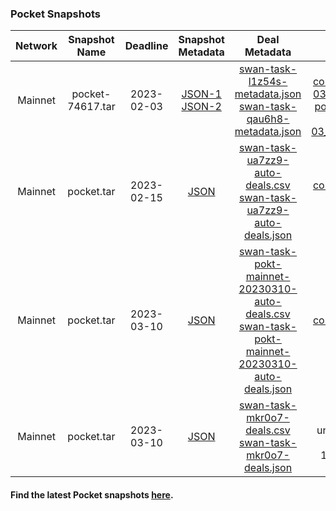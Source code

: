 ### Pocket Snapshots

| Network | Snapshot Name | Deadline | Snapshot Metadata | Deal Metadata | Deal Metadata NFT(opensea) |
| :-: | :-: | :-: | :-: | :-: | :-: |
| Mainnet | pocket-74617.tar | 2023-02-03 | [JSON-1]( 2023-02-03_compressed_74617/pocket-snapshot-74617-20230203-1.json ':include') <br> [JSON-2]( 2023-02-03_compressed_74617/pocket-snapshot-74617-20230203-1.json ':include') | [swan-task-l1z54s-metadata.json](2023-02-03_compressed_74617/swan-task-l1z54s-metadata.json ':include')  <br> [swan-task-qau6h8-metadata.json](2023-02-03_compressed_74617/swan-task-qau6h8-metadata.json ':include') | [pocket-mainnet-compressed_2023-02-03_metadata_l1z54s.nft](https://opensea.io/assets/matic/0xa6787587159c017ad83fe28e746fcfae0dd91383/194) <br> [pocket_mainnet_2023-02-03_metadata_qau6h8.nft](https://opensea.io/assets/matic/0xa6787587159c017ad83fe28e746fcfae0dd91383/195) |
| Mainnet | pocket.tar | 2023-02-15 | [JSON]( 2023-02-15_compressed/pocket-snapshot-2023-02-15.json ':include') | [swan-task-ua7zz9-auto-deals.csv](2023-02-15_compressed/swan-task-ua7zz9-auto-deals.csv ':include') <br> [swan-task-ua7zz9-auto-deals.json](2023-02-15_compressed/swan-task-ua7zz9-auto-deals.json ':include') | [pocket-compressed_2023-02-15_auto-deals_ua7zz9.nft](https://opensea.io/assets/matic/0xa6787587159c017ad83fe28e746fcfae0dd91383/196/) |
| Mainnet | pocket.tar | 2023-03-10 | [JSON]( 2023-03-10_compressed/pocket-mainnet-2023-03-10.json ':include') | [swan-task-pokt-mainnet-20230310-auto-deals.csv](2023-03-10_compressed/swan-task-pokt-mainnet-20230310-auto-deals.csv ':include') <br> [swan-task-pokt-mainnet-20230310-auto-deals.json](2023-03-10_compressed/swan-task-pokt-mainnet-20230310-auto-deals.json ':include') | [pokt-mainnet-compressed_2023-03-10_auto-deals.nft](https://opensea.io/assets/matic/0x86624827c18cb1cb90ffb1bfb0cdc5b4252c18bc/3/) |
| Mainnet | pocket.tar | 2023-03-10 | [JSON]( 2023-03-10_uncompressed/pocket-mainnet-uncompressed_2023-03-10.json ':include') | [swan-task-mkr0o7-deals.csv](2023-03-10_uncompressed/swan-task-mkr0o7-deals.csv ':include') <br> [swan-task-mkr0o7-deals.json](2023-03-10_uncompressed/swan-task-mkr0o7-deals.json ':include') | pokt-mainnet-uncompressed_2023-03-10_deals_mkr0o7.nft |

#### Find the latest Pocket snapshots [here](https://github.com/pokt-foundation/pocket-snapshotter).
